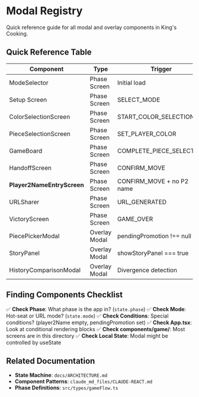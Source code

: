 # Modal Registry

Quick reference guide for all modal and overlay components in King's Cooking.

## Quick Reference Table

| Component | Type | Trigger | Phase | Location |
|-----------|------|---------|-------|----------|
| ModeSelector | Phase Screen | Initial load | mode-selection | ModeSelector.tsx |
| Setup Screen | Phase Screen | SELECT_MODE | setup | App.tsx (inline) |
| ColorSelectionScreen | Phase Screen | START_COLOR_SELECTION | color-selection | ColorSelectionScreen.tsx |
| PieceSelectionScreen | Phase Screen | SET_PLAYER_COLOR | piece-selection | PieceSelectionScreen.tsx |
| GameBoard | Phase Screen | COMPLETE_PIECE_SELECTION | playing | GameBoard.tsx |
| HandoffScreen | Phase Screen | CONFIRM_MOVE | handoff | HandoffScreen.tsx |
| **Player2NameEntryScreen** | Phase Screen | CONFIRM_MOVE + no P2 name | handoff | **Player2NameEntryScreen.tsx** |
| URLSharer | Phase Screen | URL_GENERATED | handoff | URLSharer.tsx |
| VictoryScreen | Phase Screen | GAME_OVER | victory | VictoryScreen.tsx |
| PiecePickerModal | Overlay Modal | pendingPromotion !== null | playing | PiecePickerModal.tsx |
| StoryPanel | Overlay Modal | showStoryPanel === true | playing | StoryPanel.tsx |
| HistoryComparisonModal | Overlay Modal | Divergence detection | any | HistoryComparisonModal.tsx |

## Finding Components Checklist

✅ **Check Phase**: What phase is the app in? (`state.phase`)
✅ **Check Mode**: Hot-seat or URL mode? (`state.mode`)
✅ **Check Conditions**: Special conditions? (player2Name empty, pendingPromotion set)
✅ **Check App.tsx**: Look at conditional rendering blocks
✅ **Check components/game/**: Most screens are in this directory
✅ **Check Local State**: Modal might be controlled by useState

## Related Documentation

- **State Machine**: `docs/ARCHITECTURE.md`
- **Component Patterns**: `claude_md_files/CLAUDE-REACT.md`
- **Phase Definitions**: `src/types/gameFlow.ts`
